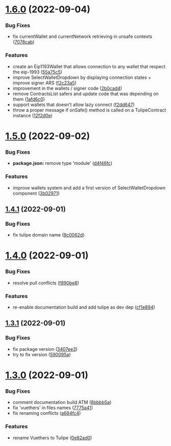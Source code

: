 # [1.6.0](https://github.com/0Lilian/tulipe/compare/v1.5.0...v1.6.0) (2022-09-04)


### Bug Fixes

* fix currentWallet and currentNetwork retrieving in unsafe contexts ([7078cab](https://github.com/0Lilian/tulipe/commit/7078cab659473ffec05100027d83b41ecc2d553c))


### Features

* create an Eip1193Wallet that allows connection to any wallet that respect the eip-1993 ([55a75c5](https://github.com/0Lilian/tulipe/commit/55a75c50002356381d14dd01aa6d481c3943f722))
* improve SelectWalletDropdown by displaying connection states + improve signer ARS ([f2c23a5](https://github.com/0Lilian/tulipe/commit/f2c23a581e9a025b7ab7a74a20d117c299c01cc1))
* improvement in the wallets / signer code ([2b0cad4](https://github.com/0Lilian/tulipe/commit/2b0cad474da2180b762a39b1b0337639145a5920))
* remove ContractsList safers and update code that was depending on them ([1afd6c0](https://github.com/0Lilian/tulipe/commit/1afd6c0964273eb39146a9b8d8f46f4773f4e71b))
* support wallets that doesn't allow lazy connect ([f2dd647](https://github.com/0Lilian/tulipe/commit/f2dd6475104fa4999ffabecc15661e9f8ef263e7))
* throw a proper message if onSafe() method is called on a TulipeContract instance ([12f2d0e](https://github.com/0Lilian/tulipe/commit/12f2d0e542d37502acd25698699bd4189142277c))

# [1.5.0](https://github.com/0Lilian/tulipe/compare/v1.4.1...v1.5.0) (2022-09-02)


### Bug Fixes

* **package.json:** remove type 'module' ([d4f46fc](https://github.com/0Lilian/tulipe/commit/d4f46fc82b453d633bf5e8ee331a1bdf1e6f434b))


### Features

* improve wallets system and add a first version of SelectWalletDropdown component ([3b02971](https://github.com/0Lilian/tulipe/commit/3b02971a0aa5bbc36888445bd3ae9c0a04572ef0))

## [1.4.1](https://github.com/0Lilian/tulipe/compare/v1.4.0...v1.4.1) (2022-09-01)


### Bug Fixes

* fix tulipe domain name ([8c0062d](https://github.com/0Lilian/tulipe/commit/8c0062da3e72e353e7bd3a5dd64b2e516f8137e0))

# [1.4.0](https://github.com/0Lilian/tulipe/compare/v1.3.1...v1.4.0) (2022-09-01)


### Bug Fixes

* resolve pull conflicts ([f890be8](https://github.com/0Lilian/tulipe/commit/f890be8f1eb1c41bd556beab1c95e52d6299ab6f))


### Features

* re-enable documentation build and add tulipe as dev dep ([cf1e894](https://github.com/0Lilian/tulipe/commit/cf1e894e36b205de95c3974ba09f87ecf0a20760))

## [1.3.1](https://github.com/0Lilian/tulipe/compare/v1.3.0...v1.3.1) (2022-09-01)


### Bug Fixes

* fix package version ([3407ee3](https://github.com/0Lilian/tulipe/commit/3407ee3e5682dcb6afa04ba9503cea627fbae79e))
* try to fix version ([590095a](https://github.com/0Lilian/tulipe/commit/590095a6655ddbce4a08e45d00ad823f9edef00d))

# [1.3.0](https://github.com/0Lilian/tulipe/compare/v1.2.1...v1.3.0) (2022-09-01)


### Bug Fixes

* comment documentation build ATM ([8bbbb5a](https://github.com/0Lilian/tulipe/commit/8bbbb5a623a80f0cc794f7556a756926a49ade26))
* fix 'vuethers' in files names ([7775a41](https://github.com/0Lilian/tulipe/commit/7775a41dc90d020978e77f81ccb3545804c1c668))
* fix renaming conflicts ([a684fc4](https://github.com/0Lilian/tulipe/commit/a684fc4ae2b2b3d3380b07ed50c760a64154e9f5))


### Features

* rename Vuethers to Tulipe ([0e82ad0](https://github.com/0Lilian/tulipe/commit/0e82ad0ad711b11c50a61b73560d28bf1460d068))
